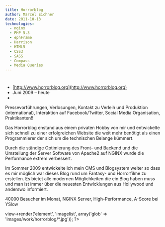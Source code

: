 ```yaml
---
title: Horrorblog
author: Marcel Eichner
date: 2011-10-13
technologies:
  - nginx
  - PHP 5.3
  - ephFrame
  - Harrison
  - HTML5
  - CSS3
  - SASS
  - Compass
  - Media Queries
---
```


# <?= $pageTitle ?>

* [http://www.horrorblog.org](http://www.horrorblog.org)
* Juni 2009 – heute
* <?= implode(', ', $technologies); ?>  

Pressevorführungen, Verlosungen, Kontakt zu Verleih und Produktion
(international), Interaktion auf Facebook/Twitter, Social Media Organisation,
Praktikanten!!

Das Horrorblog enstand aus einem privaten Hobby von mir und entwickelte sich
schnell zu einer erfolgreichen Website die weit mehr benötigt als einen
Programmierer der sich um die technischen Belange kümmert.

Durch die ständige Optimierung des Front– und Backend und die Umstellung der
Server Software von Apache2 auf NGINX wurde die Performance extrem verbessert.

Im Sommer 2009 entwickelte ich mein CMS und Blogsystem weiter so dass es mir
möglich war dieses Blog rund um Fantasy- und Horrorfilme zu erstellen. Es
bietet alle modernen Möglichkeiten die ein Blog haben muss und man ist immer
über die neuesten Entwicklungen aus Hollywood und anderswo informiert.

40000 Besucher im Monat, NGINX Server, High-Performance, A-Score bei YSlow

<?= $this->view->render('element', 'imagelist', array('glob' => 'images/work/horrorblog/*.jpg')); ?>